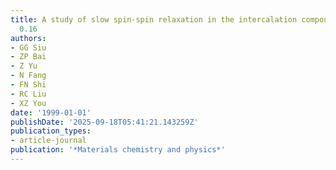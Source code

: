 ```yaml
---
title: A study of slow spin-spin relaxation in the intercalation compound FeOCl [FeCp2]
  0.16
authors:
- GG Siu
- ZP Bai
- Z Yu
- N Fang
- FN Shi
- RC Liu
- XZ You
date: '1999-01-01'
publishDate: '2025-09-18T05:41:21.143259Z'
publication_types:
- article-journal
publication: '*Materials chemistry and physics*'
---
```

